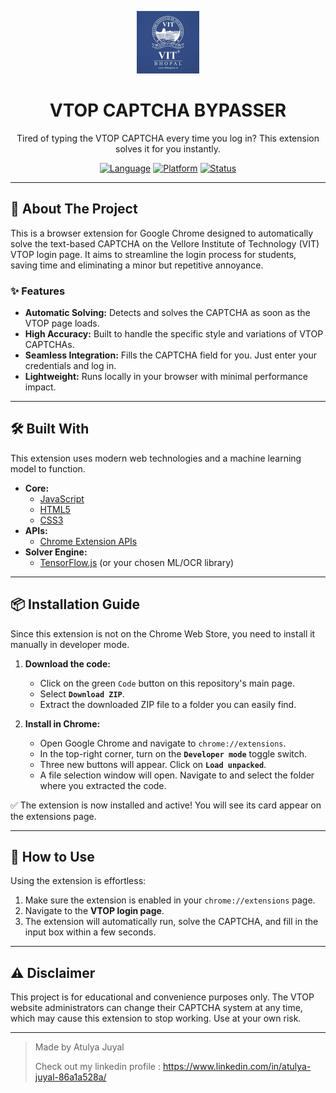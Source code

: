 <p align="center">
  <img src="https://github.com/Atulya-Juyal/vtop-captcha-solver-chrome-extension/blob/main/icons/logo.jpg" width="100"/>
</p>
<h1 align="center">VTOP CAPTCHA BYPASSER</h1>
<p align="center">
  Tired of typing the VTOP CAPTCHA every time you log in? This extension solves it for you instantly.
</p>

<p align="center">
  <a href="#"><img alt="Language" src="https://img.shields.io/badge/Language-JavaScript-yellow?style=for-the-badge"></a>
  <a href="#"><img alt="Platform" src="https://img.shields.io/badge/Platform-Chrome-brightgreen?style=for-the-badge"></a>
  <a href="#"><img alt="Status" src="https://img.shields.io/badge/Status-Active-orange?style=for-the-badge"></a>
</p>

---

## 🚀 About The Project

This is a browser extension for Google Chrome designed to automatically solve the text-based CAPTCHA on the Vellore Institute of Technology (VIT) VTOP login page. It aims to streamline the login process for students, saving time and eliminating a minor but repetitive annoyance.

### ✨ Features
* **Automatic Solving:** Detects and solves the CAPTCHA as soon as the VTOP page loads.
* **High Accuracy:** Built to handle the specific style and variations of VTOP CAPTCHAs.
* **Seamless Integration:** Fills the CAPTCHA field for you. Just enter your credentials and log in.
* **Lightweight:** Runs locally in your browser with minimal performance impact.

---

## 🛠️ Built With

This extension uses modern web technologies and a machine learning model to function.

* **Core:**
    * [JavaScript](https://developer.mozilla.org/en-US/docs/Web/JavaScript)
    * [HTML5](https://developer.mozilla.org/en-US/docs/Web/Guide/HTML/HTML5)
    * [CSS3](https://developer.mozilla.org/en-US/docs/Web/CSS/CSS3)
* **APIs:**
    * [Chrome Extension APIs](https://developer.chrome.com/docs/extensions/)
* **Solver Engine:**
    * [TensorFlow.js](https://www.tensorflow.org/js) (or your chosen ML/OCR library)

---

## 📦 Installation Guide

Since this extension is not on the Chrome Web Store, you need to install it manually in developer mode.

1.  **Download the code:**
    * Click on the green `Code` button on this repository's main page.
    * Select **`Download ZIP`**.
    * Extract the downloaded ZIP file to a folder you can easily find.

2.  **Install in Chrome:**
    * Open Google Chrome and navigate to `chrome://extensions`.
    * In the top-right corner, turn on the **`Developer mode`** toggle switch.
    * Three new buttons will appear. Click on **`Load unpacked`**.
    * A file selection window will open. Navigate to and select the folder where you extracted the code.

✅ The extension is now installed and active! You will see its card appear on the extensions page.

---

## 📖 How to Use

Using the extension is effortless:

1.  Make sure the extension is enabled in your `chrome://extensions` page.
2.  Navigate to the **VTOP login page**.
3.  The extension will automatically run, solve the CAPTCHA, and fill in the input box within a few seconds.

---

## ⚠️ Disclaimer

This project is for educational and convenience purposes only. The VTOP website administrators can change their CAPTCHA system at any time, which may cause this extension to stop working. Use at your own risk.

---





> Made by Atulya Juyal
> 
>Check out my linkedin profile : https://www.linkedin.com/in/atulya-juyal-86a1a528a/
